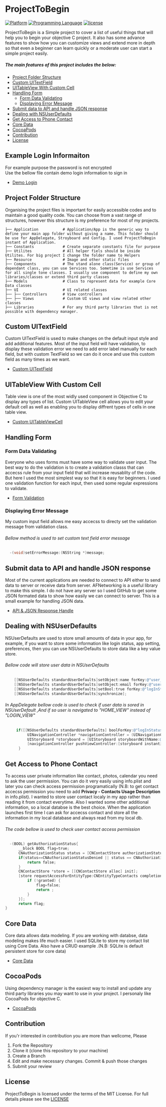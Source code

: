 # ProjectToBegin 

<!---ProjectToBegin 
Created by Mahbub Ahmed on 3/20/2017
Copyright © 2017 Mahbub Ahmed. All rights reserved.
-->

[![Platform](https://img.shields.io/badge/platform-ios-lightgrey.svg)]()
[![Programming Language](https://img.shields.io/badge/language-objective--c-ff69b4.svg)]()
[![license](https://img.shields.io/github/license/mashape/apistatus.svg?maxAge=2592000)](/LICENSE.md)

ProjectToBegin is a Simple project to cover a list of useful things that will help you to begin your objective C project. It also has some advance features to show how you can customize views and extend more in depth so that even a beginner can learn quickly or a moderate user can start a simple project easily.

##### The main features of this project includes the below:

-	[Project Folder Structure](#project-folder-structure)  
-	[Custom UITextField](#custom-uitextfield)  
-	[UITableView With Custom Cell](#uitableview-with-custom-cell)  
- [Handling Form](#handling-form)  
  - [Form Data Validating](#form-data-validating)    
  -	[Displaying Error Message](#displaying-error-message)  
- [Submit data to API and handle JSON response](#submit-data-to-api-and-handle-json-response)  
- [Dealing with  NSUserDefaults](#dealing-with-nsuserdefaults)
- [Get Access to Phone Contact](#get-access-to-phone-contact)
- [Core Data](#core-data)
- [CocoaPods](#cocoapods)
-	[Contribution](#contribution)
-	[License](#license)

## Example Login Informaiton  
For example purpose the password is not encrypted  
Use the bellow file contain demo login information to sign in
* [Demo Login](https://raw.githubusercontent.com/Mahbub-Ahmed/dummy_data/master/user_data.json)

## Project Folder Structure
Organising the project files is important for easily accessible codes and to maintain a good quality code. You can choose from a vast range of structures, however this structure is my preference for most of my projects.


```
├── Application           # Application/App is the generic way to define your main app folder without giving a name. This folder should be use for AppDelegate, Stroyboard and Config. I used ProjectToBegin instant of Application. 
├── Constants             # Create separate constants file for purpose 
├── Utilites              # All helper fiels should be inside Utilites. For big project I change the folder name to Helpers 
├── Resource              # Image and other static files
├── Components            # The stand alone class(Service) or group of dependant class, you can use Services too. Sometime is use Services for all single tone classes. I usually use component to define my own libraries/classes or extend third party classes
├── Models                # Class to represent data for example Core Data classes
├── UI                    # UI related classes
├── ├── Controllers       # View controllers 
├── ├── Views             # Custom UI views and view related other classes
├── Libraries             # For any third party libraries that is not possible with dependency manager. 
``` 


## Custom UITextField
Custom UITextField is used to make changes on the default input style and add additional features. Most of the input field will have validation, to display these validation error we need to add error label manually for each field, but with custom TextField so we can do it once and use this custom field as many times as we want.
* [Custom UITextField](https://github.com/Mahbub-Ahmed/ProjectToBegin/tree/master/UI/Views/CustomTextFields)

## UITableView With Custom Cell
Table view is one of the most widly used component in Objective C to display any types of list. Custom UITableView cell allows you to edit your default cell as well as enabling you to display diffrent types of cells in one table view. 
* [Custom UITableViewCell](https://github.com/Mahbub-Ahmed/ProjectToBegin/tree/master/UI/Views/CustomTableViewCell)

## Handling Form

### Form Data Validating
Everyone who uses forms must have some way to validate user input. The best way to do the validation is to create a validation classs that can accecss rule from your input field that will increase reusablity of the code. But here I used the most simplest way so that it is easy for beginners. I used one validation function for each input, then used some regular expressions to validate.  
* [Form Validation](https://github.com/Mahbub-Ahmed/ProjectToBegin/blob/master/Components/Validation.m)

### Displaying Error Message
My custom input field allows me easy accecss to directy set the validation message from validation class.  

###### Bellow method is used to set custom text field error message
``` objective-c
  -(void)setErrorMessage:(NSString *)message;
```

## Submit data to API and handle JSON response
Most of the current applications are needed to connect to API either to send data to server or receive data from server. AFNetworking is a useful library to make this simple. I do not have any server so I used GitHub to get some JSON formated data to show how easily we can connect to server. This is a small example for handling JSON data.
* [API & JSON Response Handle](https://github.com/Mahbub-Ahmed/ProjectToBegin/blob/master/Components/Auth.m)

## Dealing with NSUserDefaults
NSUserDefaults are used to store small amounts of data in your app, for example, if you want to store some information like login status, app setting, preferences, then you can use NSUserDefaults to store data like a key value store.  

###### Bellow code will store user data in NSUserDefaults
``` objective-c
    [[NSUserDefaults standardUserDefaults]setObject:name forKey:@"user_name"];
    [[NSUserDefaults standardUserDefaults]setObject:email forKey:@"user_email"];
    [[NSUserDefaults standardUserDefaults]setBool:true forKey:@"logInStatus"];
    [[NSUserDefaults standardUserDefaults]synchronize];
```
###### In AppDelegate bellow code is used to check if user data is sored in NSUserDefault ,And if so user is navigated to "HOME_VIEW" instead of "LOGIN_VIEW" 
``` objective-c
     if([[NSUserDefaults standardUserDefaults] boolForKey:@"logInStatus"]){
          UINavigationController *navigationController = (UINavigationController *) self.window.rootViewController;
          UIStoryboard *storyboard = [UIStoryboard storyboardWithName:@"Main" bundle:nil];
          [navigationController pushViewController:[storyboard instantiateViewControllerWithIdentifier:@"HOME_VIEW"] animated:NO];
      }
```

## Get Access to Phone Contact
To access user private information like contact, photos, calendar you need to ask the user permission. You can do it very easily using info.plist and later you can check access permission programatically (N.B: to get contact accecss permission you need to add __Privacy - Contacts Usage Description__ in info.plist). I wanted to store user contact localy in my app rather than reading it from contact everytime. Also I wanted some other additional information, so a local databse is the best choice. When the application launches first time I can ask for accecss contact and store all the information in my local database and always read from my local db.

######  The code bellow is used to check user contact access permission
``` objective-c
  -(BOOL) getAuthorizationStatus{
      __block BOOL flag=true;
      CNAuthorizationStatus status = [CNContactStore authorizationStatusForEntityType:CNEntityTypeContacts];
      if(status==CNAuthorizationStatusDenied || status == CNAuthorizationStatusRestricted){
          return false;
      }
      CNContactStore *store = [[CNContactStore alloc] init];
      [store requestAccessForEntityType:CNEntityTypeContacts completionHandler:^(BOOL granted, NSError * _Nullable error){
          if (!granted) {
              flag=false;
              return ;
          }
      }];
      return flag;
}
```
## Core Data
Core data allows data modeling. If you are working with databse, data modeling makes life much easier. I used SQLite to store my contact list using Core Data. Also have a CRUD example .(N.B: SQLite is default persistent store for core data)
* [Core Data](https://developer.apple.com/reference/coredata)

## CocoaPods
Using dependency manager is the easiest way to install and update any third party libraries you may want to use in your project. I personaly like CocoaPods for objective C.
* [CocoaPods](https://cocoapods.org/)

## Contribution
If you'r interested in contribution you are more than wellcome, Please  
 1. Fork the Repository
 2. Clone it (clone this repository to your machine)
 3. Create a Branch
 4. Edit and make necessary changes. Commit & push those changes
 5. Submit your review
 
## License
ProjectToBegin is licensed under the terms of the MIT License. For full details please see the [LICENSE](https://github.com/Mahbub-Ahmed/ProjectToBegin/blob/master/LICENSE)
